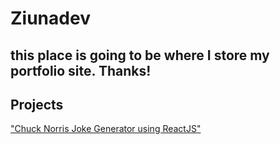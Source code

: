 # Ziunadev

## this place is going to be where I store my portfolio site. Thanks!

## Projects
["Chuck Norris Joke Generator using ReactJS"](https://ziunadev.github.com/chuck-norris-jokes-generator-react/#/)

